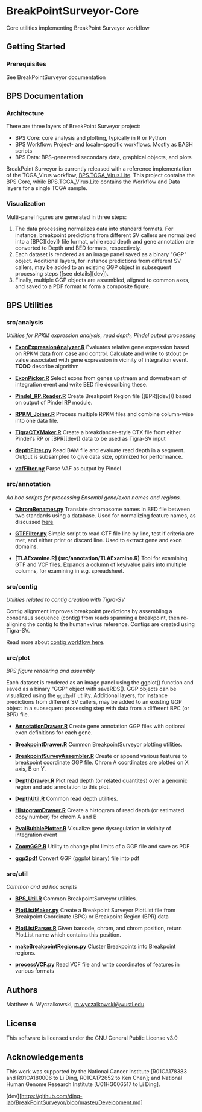 # BreakPointSurveyor-Core
Core utilities implementing BreakPoint Surveyor workflow

## Getting Started
### Prerequisites

See BreakPointSurveyor documentation


## BPS Documentation
### Architecture
There are three layers of BreakPoint Surveyor project:

* BPS Core: core analysis and plotting, typically in R or Python
* BPS Workflow: Project- and locale-specific workflows. Mostly as BASH scripts
* BPS Data: BPS-generated secondary data, graphical objects, and plots

BreakPoint Surveyor is currently released with a reference implementation of the TCGA_Virus workflow, 
[BPS.TCGA_Virus.Lite](https://github.com/ding-lab/BPS.TCGA_Virus.Lite).  This project contains
the BPS Core, while BPS.TCGA_Virus.Lite contains the Workflow and Data layers for a single TCGA
sample.


### Visualization
Multi-panel figures are generated in three steps: 

1. The data processing normalizes data into standard formats. For instance, breakpoint
predictions from different SV callers are normalized into a [BPC][dev]) file format,
while read depth and gene annotation are converted to Depth and BED formats, respectively.  
2. Each dataset is rendered as an image panel saved as a binary "GGP" object.
Additional layers, for instance predictions from different SV callers, may be added to an existing
GGP object in subsequent processing steps ([see details][dev]).
3. Finally, multiple GGP objects are assembled, aligned to common axes,
and saved to a PDF format to form a composite figure.


## BPS Utilities
### src/analysis
*Utilities for RPKM expression analysis, read depth, Pindel output processing*

* **[ExonExpressionAnalyzer.R](src/analysis/ExonExpressionAnalyzer.R)**
Evaluates relative gene expression based on RPKM data from case and control.
Calculate and write to stdout p-value associated with gene expression in vicinity of integration event.
**TODO** describe algorithm

* **[ExonPicker.R](src/analysis/ExonPicker.R)**
Select exons from genes upstream and downstream of integration event and write BED file describing these.

* **[Pindel_RP.Reader.R](src/analysis/Pindel_RP.Reader.R)**
Create Breakpoint Region file ([BPR][dev])) based on output of Pindel RP module.  

* **[RPKM_Joiner.R](src/analysis/RPKM_Joiner.R)**
Process multiple RPKM files and combine column-wise into one data file.  

* **[TigraCTXMaker.R](src/analysis/TigraCTXMaker.R)**
Create a breakdancer-style CTX file from either Pindel's RP or [BPR][dev]) data to be used as Tigra-SV input

* **[depthFilter.py](src/analysis/depthFilter.py)**
Read BAM file and evaluate read depth in a segment. Output is subsampled to give data size,
optimized for performance.

* **[vafFilter.py](src/analysis/vafFilter.py)**
Parse VAF as output by Pindel

### src/annotation
*Ad hoc scripts for processing Ensembl gene/exon names and regions.*

* **[ChromRenamer.py](src/annotation/ChromRenamer.py)**
Translate chromosome names in BED file between two standards using a database.
Used for normalizing feature names, as discussed [here](https://www.biostars.org/p/138011/)

* **[GTFFilter.py](src/annotation/GTFFilter.py)**
Simple script to read GTF file line by line, test if criteria are met, and either print or
discard line.  Used to extract gene and exon domains.

* **[TLAExamine.R] (src/annotation/TLAExamine.R)**
Tool for examining GTF and VCF files.  Expands a column of key/value pairs into multiple columns,
for examining in e.g. spreadsheet.

### src/contig
*Utilities related to contig creation with Tigra-SV*

Contig alignment improves breakpoint predictions by assembling a consensus
sequence (contig) from reads spanning a breakpoint, then re-aligning the contig
to the human+virus reference.  Contigs are created using Tigra-SV.

Read more about [contig workflow here](src/contig/README.md).

### src/plot
*BPS figure rendering and assembly*

Each dataset is rendered as an image panel using the ggplot() function and
saved as a binary "GGP" object with saveRDS().
GGP objects can be visualized using the `ggp2pdf` utility.  Additional layers,
for instance predictions from different SV callers, may be added to an existing
GGP object in a subsequent processing step with data from a different BPC (or
BPR) file. 

* **[AnnotationDrawer.R](src/plot/AnnotationDrawer.R)**
Create gene annotation GGP files with optional exon definitions for each gene.

* **[BreakpointDrawer.R](src/plot/BreakpointDrawer.R)**
Common BreakpointSurveyor plotting utilities.

* **[BreakpointSurveyAssembler.R](src/plot/BreakpointSurveyAssembler.R)**
Create or append various features to breakpoint coordinate GGP file.  Chrom A coordinates are plotted
on X axis, B on Y.

* **[DepthDrawer.R](src/plot/DepthDrawer.R)**
Plot read depth (or related quantites) over a genomic region and add annotation to this plot.

* **[DepthUtil.R](src/plot/DepthUtil.R)**
Common read depth utilities.

* **[HistogramDrawer.R](src/plot/HistogramDrawer.R)**
Create a histogram of read depth (or estimated copy number) for chrom A and B

* **[PvalBubblePlotter.R](src/plot/PvalBubblePlotter.R)**
Visualize gene dysregulation in vicinity of integration event

* **[ZoomGGP.R](src/plot/ZoomGGP.R)**
Utility to change plot limits of a GGP file and save as PDF

* **[ggp2pdf](src/plot/ggp2pdf)**
Convert GGP (ggplot binary) file into pdf

### src/util
*Common and ad hoc scripts*

* **[BPS_Util.R](src/util/BPS_Util.R)**
Common BreakpointSurveyor utilities.

* **[PlotListMaker.py](src/util/PlotListMaker.py)**
Create a Breakpoint Surveyor PlotList file from Breakpoint Coordinate (BPC) or Breakpoint Region (BPR) data

* **[PlotListParser.R](src/util/PlotListParser.R)**
Given barcode, chrom, and chrom position, return PlotList name which contains this position.

* **[makeBreakpointRegions.py](src/util/makeBreakpointRegions.py)**
Cluster Breakpoints into Breakpoint regions.

* **[processVCF.py](src/util/processVCF.py)**
Read VCF file and write coordinates of features in various formats

## Authors
Matthew A. Wyczalkowski, m.wyczalkowski@wustl.edu

## License
This software is licensed under the GNU General Public License v3.0

## Acknowledgements

This work was supported by the National Cancer Institute [R01CA178383 and
R01CA180006 to Li Ding, R01CA172652 to Ken Chen]; and National Human Genome Research
Institute [U01HG006517 to Li Ding]. 

[dev][https://github.com/ding-lab/BreakPointSurveyor/blob/master/Development.md]
